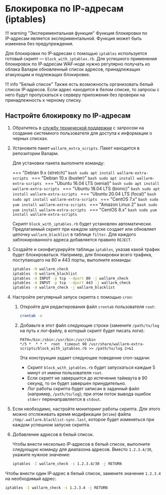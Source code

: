 # Блокировка по IP‑адресам (iptables)

!!! warning "Экспериментальная функция"
    Функция блокировки по IP‑адресам является экспериментальной.
    Функция может быть изменена без предупреждения.

Для блокировки по IP‑адресам с помощью `iptables` используется готовый скрипт — `block_with_iptables.rb`. Для успешного применения блокировок по IP‑адресам WAF‑ноде нужно регулярно получать из облака Валарм обновленный список адресов, принадлежащих атакующим и подлежащих блокировке.

!!! info "Белый список"
    Также есть возможность организовать белый список IP‑адресов. Если адрес находится в белом списке, то запросы с него будут пропускаться к серверу приложения без проверки на принадлежность к черному списку.

## Настройте блокировку по IP‑адресам

1.  Обратитесь в [службу технической поддержки](mailto:support@wallarm.com) с запросом на создание системного пользователя для доступа к информации о черных списках.

2.  Установите пакет `wallarm_extra_scripts`. Пакет находится в репозитории
   Валарм.

    Для установки пакета выполните команду:

    === "Debian 9.x (stretch)"
         ```bash
         sudo apt install wallarm-extra-scripts
         ```
    === "Debian 10.x (buster)"
         ```bash
         sudo apt install wallarm-extra-scripts
         ```
    === "Ubuntu 16.04 LTS (xenial)"
         ```bash
         sudo apt install wallarm-extra-scripts
         ```
    === "Ubuntu 18.04 LTS (bionic)"
         ```bash
         sudo apt install wallarm-extra-scripts
         ```
    === "Ubuntu 20.04 LTS (focal)"
         ```bash
         sudo apt install wallarm-extra-scripts
         ```
    === "CentOS 7.x"
         ```bash
         sudo yum install wallarm-extra-scripts
         ```
    === "Amazon Linux 2"
         ```bash
         sudo yum install wallarm-extra-scripts
         ```
    === "CentOS 8.x"
         ```bash
         sudo yum install wallarm-extra-scripts
         ```

    Cкрипт `block_with_iptables.rb` будет установлен автоматически.
    Предлагаемый скрипт при каждом запуске создает или обновляет цепочку `wallarm_blacklist` в таблице `filter`. Для каждого заблокированного адреса добавляется правило `REJECT`.

3.  Создайте и сконфигурируйте таблицы `iptables`, указав какой трафик будет блокироваться. Например, для блокировки всего трафика, поступающего на 80 и 443 порты, выполните команды:

    ``` bash
    iptables -N wallarm_check
    iptables -N wallarm_blacklist
    iptables -A INPUT -p tcp --dport 80 -j wallarm_check
    iptables -A INPUT -p tcp --dport 443 -j wallarm_check
    iptables -A wallarm_check -j wallarm_blacklist
    ```

4.  Настройте регулярный запуск скрипта с помощью `cron`:
    1.  Откройте для редактирования файл `crontab` пользователя `root`:
        
        ``` bash
        crontab -e
        ```
        
    2.  Добавьте в этот файл следующие строки (замените `/path/to/log` на путь к лог‑файлу, в который скрипт будет писать логи):   
        
        ```
        PATH=/bin:/sbin:/usr/bin:/usr/sbin
        */5 *  * * *  root  timeout 90 /usr/share/wallarm-extra-scripts/block_with_iptables.rb >> /path/to/log 2>&1
        ```
        
        Эта конструкция задает следующее поведение cron-задачи:

        *   Cкрипт `block_with_iptables.rb` будет запускаться каждые 5 минут от имени пользователя `root`.
        *   Если скрипт не завершится до истечения таймаута в 90 секунд, то он будет завершен принудительно.
        *   Лог работы скрипта будет записан в заданный файл (например, `/path/to/log`); при этом поток вывода ошибок `stderr` перенаправляется в `stdout`.
        
5.  Если необходимо, настройте мониторинг работы скрипта. Для этого можно отслеживать время модификации (`mtime`) файла `/tmp/.wallarm.blacklist-sync.last`, которое будет изменяться при каждом успешном запуске скрипта.

6.  Добавление адресов в белый список.

    Чтобы внести несколько IP‑адресов в белый список, выполните следующую команду для диапазона адресов. Вместо `1.2.3.4/30`, укажите нужное значение:

    ``` bash
    iptables -I wallarm_check -s 1.2.3.4/30 -j RETURN
    ```

   Чтобы внести один IP‑адрес в белый список, замените значение `1.2.3.4` на необходимый адрес:

   ``` bash
   iptables -I wallarm_check -s 1.2.3.4 -j RETURN
   ```
